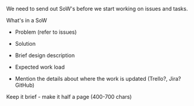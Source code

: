 We need to send out SoW's before we start working on issues and tasks.

What's in a SoW

* Problem (refer to issues)
* Solution
* Brief design description
* Expected work load

* Mention the details about where the work is updated (Trello?, Jira? GitHub)

Keep it brief - make it half a page (400-700 chars)
